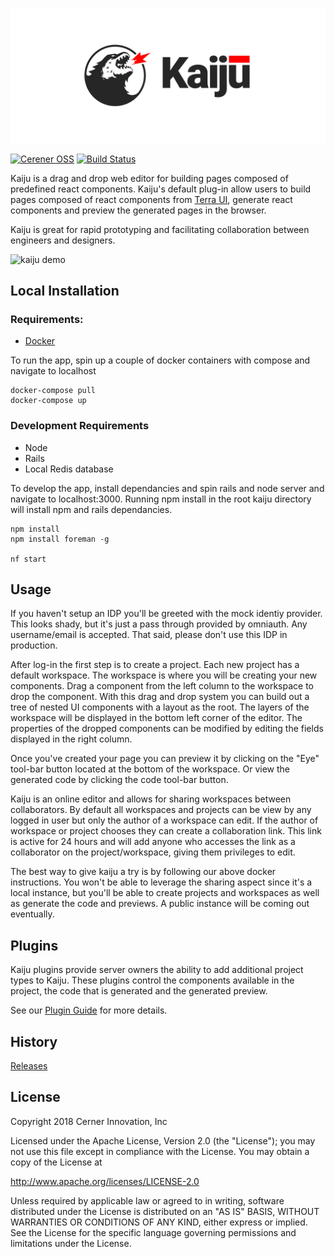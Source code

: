 <!-- Logo -->
<p align="center">
  <img src="https://github.com/cerner/kaiju/raw/master/kaiju_kaiju_logotype_white.png">
</p>

[![Cerener OSS](https://img.shields.io/badge/Cerner-OSS-blue.svg?style=flat)](http://engineering.cerner.com/2014/01/cerner-and-open-source/)
[![Build Status](https://travis-ci.org/cerner/kaiju.svg?branch=master)](https://travis-ci.org/cerner/kaiju)

Kaiju is a drag and drop web editor for building pages composed of predefined react components. Kaiju's default plug-in allow users to build pages composed of react components from [Terra UI](http://terra-ui.com/), generate react components and preview the generated pages in the browser.

Kaiju is great for rapid prototyping and facilitating collaboration between engineers and designers.

![kaiju demo](/kaiju-demo.gif)

## Local Installation

### Requirements:

* [Docker](https://docs.docker.com/engine/installation/)

To run the app, spin up a couple of docker containers with compose and navigate to localhost
```
docker-compose pull
docker-compose up
```

### Development Requirements
* Node
* Rails
* Local Redis database

To develop the app, install dependancies and spin rails and node server and navigate to localhost:3000. Running npm install in the root kaiju directory will install npm and rails dependancies.
```
npm install
npm install foreman -g

nf start
```

## Usage
If you haven't setup an IDP you'll be greeted with the mock identiy provider. This looks shady, but it's just a pass through provided by omniauth. Any username/email is accepted. That said, please don't use this IDP in production.

After log-in the first step is to create a project. Each new project has a default workspace. The workspace is where you will be creating your new components. Drag a component from the left column to the workspace to drop the component. With this drag and drop system you can build out a tree of nested UI components with a layout as the root. The layers of the workspace will be displayed in the bottom left corner of the editor. The properties of the dropped components can be modified by editing the fields displayed in the right column.

Once you've created your page you can preview it by clicking on the "Eye" tool-bar button located at the bottom of the workspace. Or view the generated code by clicking the code tool-bar button.

Kaiju is an online editor and allows for sharing workspaces between collaborators. By default all workspaces and projects can be view by any logged in user but only the author of a workspace can edit. If the author of workspace or project chooses they can create a collaboration link. This link is active for 24 hours and will add anyone who accesses the link as a collaborator on the project/workspace, giving them privileges to edit.

The best way to give kaiju a try is by following our above docker instructions. You won't be able to leverage the sharing aspect since it's a local instance, but you'll be able to create projects and workspaces as well as generate the code and previews. A public instance will be coming out eventually.

## Plugins

Kaiju plugins provide server owners the ability to add additional project types to Kaiju. These plugins control the components available in the project, the code that is generated and the generated preview.

See our [Plugin Guide](docs/kaiju_plugin_guide.md) for more details.

## History

[Releases](https://github.com/cerner/kaiju/releases)

## License

Copyright 2018 Cerner Innovation, Inc

Licensed under the Apache License, Version 2.0 (the "License");
you may not use this file except in compliance with the License.
You may obtain a copy of the License at

   http://www.apache.org/licenses/LICENSE-2.0

Unless required by applicable law or agreed to in writing, software
distributed under the License is distributed on an "AS IS" BASIS,
WITHOUT WARRANTIES OR CONDITIONS OF ANY KIND, either express or implied.
See the License for the specific language governing permissions and
limitations under the License.
